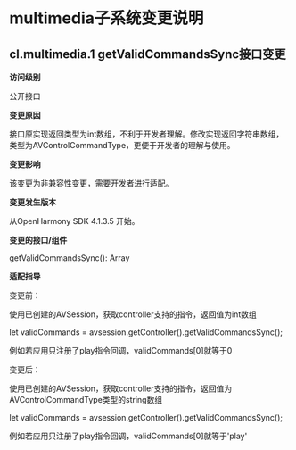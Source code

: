 # multimedia子系统变更说明

## cl.multimedia.1 getValidCommandsSync接口变更

**访问级别**

公开接口

**变更原因**

接口原实现返回类型为int数组，不利于开发者理解。修改实现返回字符串数组，类型为AVControlCommandType，更便于开发者的理解与使用。

**变更影响**

该变更为非兼容性变更，需要开发者进行适配。

**变更发生版本**

从OpenHarmony SDK 4.1.3.5 开始。

**变更的接口/组件**

getValidCommandsSync(): Array<AVControlCommandType>

**适配指导**

变更前：

使用已创建的AVSession，获取controller支持的指令，返回值为int数组

let validCommands = avsession.getController().getValidCommandsSync();

例如若应用只注册了play指令回调，validCommands[0]就等于0

变更后：

使用已创建的AVSession，获取controller支持的指令，返回值为AVControlCommandType类型的string数组

let validCommands = avsession.getController().getValidCommandsSync();

例如若应用只注册了play指令回调，validCommands[0]就等于'play'